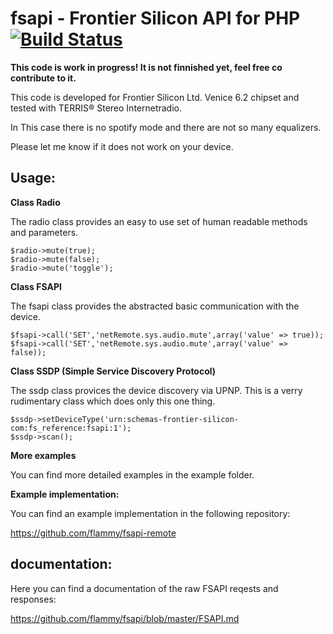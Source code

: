 # fsapi - Frontier Silicon API for PHP [![Build Status](https://travis-ci.org/flammy/fsapi.svg?branch=master)](https://travis-ci.org/flammy/fsapi)

**This code is work in progress! It is not finnished yet, feel free co contribute to it.**

This code is developed for Frontier Silicon Ltd. Venice 6.2 chipset and tested with TERRIS® Stereo Internetradio.

In This case there is no spotify mode and there are not so many equalizers. 

Please let me know if it does not work on your device.

## Usage:


**Class Radio**

The radio class provides an easy to use set of human readable methods and parameters.

```
$radio->mute(true);
$radio->mute(false);
$radio->mute('toggle');
```

**Class FSAPI**

The fsapi class provides the abstracted basic communication with the device.

```
$fsapi->call('SET','netRemote.sys.audio.mute',array('value' => true));
$fsapi->call('SET','netRemote.sys.audio.mute',array('value' => false));
```
**Class SSDP (Simple Service Discovery Protocol)**

The ssdp class provices the device discovery via UPNP. This is a verry rudimentary class which does only this one thing. 

```
$ssdp->setDeviceType('urn:schemas-frontier-silicon-com:fs_reference:fsapi:1');
$ssdp->scan();
```


**More examples**

You can find more detailed examples in the example folder.


**Example implementation:**

You can find an example implementation in the following repository:

https://github.com/flammy/fsapi-remote

## documentation:

Here you can find a documentation of the raw FSAPI reqests and responses:

https://github.com/flammy/fsapi/blob/master/FSAPI.md

